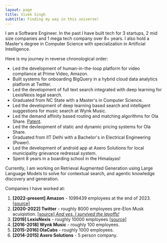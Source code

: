 ```yaml
---
layout: page
title: Vivek Singh
subtitle: Finding my way in this universe!
---
```


I am a Software Engineer. In the past I have built tech for 3 startups, 2 mid size companies and 1 mega tech company over 8+ years. I also hold a Master's degree in Computer Science with specialization in Artificial Intelligence. 

Here is my journey in reverse chronological order:
- Led the development of human-in-the-loop platform for video compliance at Prime Video, Amazon.
- Built systems for onboarding BigQuery in a hybrid cloud data analytics platform at Twitter.
- Led the development of full text search integrated with deep learning for LexisNexis legal search.
- Graduated from NC State with a Master's in Computer Science.
- Led the development of deep learning based search and intelligent suggestions for music search at Wynk Music.
- Led the demand affinity based routing and matching algorithms for Ola Share. [Patent](https://patentcenter.uspto.gov/applications/16729407https://patentcenter.uspto.gov/applications/16729407).
- Led the devleopment of static and dynamic pricing systems for Ola Share.
- Graduated from IIT Delhi with a Bachelor's in Electrical Engineering (Power).
- Led the development of android app at Axero Solutions for local municipality grievance redressal system.
- Spent 8 years in a boarding school in the Himalayas!

Currently, I am working on Retrieval Augmented Generation using Large Language Models to solve for contextual search, and agentic knowledge discovery and generation.


Companies I have worked at:
1. **[2022-present] Amazon** - 1099439 employees at the end of 2023. [\[source\]](https://www.aboutamazon.com/news/workplace/our-workforce-data)
2. **[2020-2022] Twitter** - roughly 8000 employees pre-Elon Musk acuiqistion. [\[source\] _And yes, I survived the layoffs!_](https://en.wikipedia.org/wiki/Acquisition_of_Twitter_by_Elon_Musk)
3. **[2019] LexisNexis** - roughly 10000 employees [\[source\]](https://www.lexisnexis.com/en-us/about-us/career/culture.page)
4. **[2016-2018] Wynk Music** - roughly 100 employees.
5. **[2015-2016] OlaCabs** - roughly 1000 employees.
6. **[2014-2015] Axero Solutions** - 5 person company.
